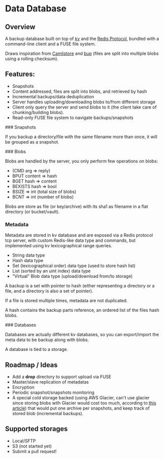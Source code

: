 Data Database
=============

## Overview

A backup database built on top of [kv](https://github.com/cznic/kv) and the [Redis Protocol](http://redis.io/topics/protocol), bundled with a command-line client and a FUSE file system.

Draws inspiration from [Camlistore](camlistore.org) and [bup](https://github.com/bup/bup) (files are split into multiple blobs using a rolling checksum).

## Features:
 
- Snapshots
- Content addressed, files are split into blobs, and retrieved by hash
- Incremental backups/data deduplication
- Server handles uploading/downloading blobs to/from different storage
- Client only query the server and send blobs to it (the client take care of chunking/building blobs).
- Read-only FUSE file system to navigate backups/snapshots

### Snapshots

If you backup a directory/file with the same filename more than once, it will be grouped as a snapshot.

### Blobs

Blobs are handled by the server, you only perform few operations on blobs:

- (CMD arg => reply)
- BPUT content => hash
- BGET hash => content
- BEXISTS hash => bool
- BSIZE => int (total size of blobs)
- BCNT => int (number of blobs)

Blobs are store as file (or key/archive) with its sha1 as filename in a flat directory (or bucket/vault).

### Metadata

Metadata are stored in kv database and are exposed via a Redis protocol tcp server, with custom Redis-like data type and commands, but implemented using kv lexicographical range queries.

- String data type
- Hash data type
- Set (lexicographical order) data type (used to store hash list)
- List (sorted by an uint index) data type
- "Virtual" Blob data type (upload/download from/to storage)

A backup is a set with pointer to hash (either representing a directory or a file, and a directory is also a set of pointer).

If a file is stored multiple times, metadata are not duplicated.

A hash contains the backup parts reference, an ordered list of the files hash blobs.

### Databases

Databases are actually different kv databases, so you can export/import the meta data to be backup along with blobs.

A database is tied to a storage.

## Roadmap / Ideas

- Add a **drop** directory to support upload via FUSE
- Master/slave replication of metadatas
- Encryption
- Periodic snapshot/snapshots monitoring
- A special cold storage backed (using AWS Glacier, can't use glacier since storing blobs with Glacier would cost too much, according to [this article](http://alestic.com/2012/12/s3-glacier-costs)) that would put one archive per snapshots, and keep track of stored blob (incremental backups).

## Supported storages

- Local/SFTP
- S3 (not started yet)
- Submit a pull request!
